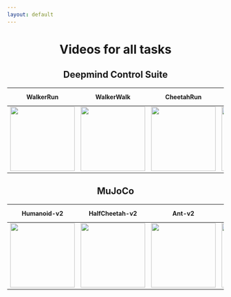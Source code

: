 ```yaml
---
layout: default
---
```


<center><h1>Videos for all tasks</h1></center>

<center><h2>Deepmind Control Suite</h2></center>  

WalkerRun               |  WalkerWalk                  | CheetahRun                  | AcrobotSwingup               |  AcrobotSwingup-sparse                  | CartpoleSwingup               |  PendulumSwingup               |  QuadrupedWalk               |  QuadrupedRun               |  FishSwim               |  FishUpright  
:-------------------------:|:------------------------:|:------------------------:|:-------------------------:|:------------------------:|:------------------------:|:-------------------------:|:------------------------:|:------------------------:|:-------------------------:|:-------------------------:|
<img src='/images/WalkerRun.gif' align="center" height="150" width="150" /> |  <img src='/images/WalkerWalk.gif' align="center" height="150" width="150" /> |  <img src='/images/CheetahRun.gif' align="center" height="150" width="150" /> |  <img src='/images/AcrobotSwingup.gif' align="center" height="150" width="150" /> |  <img src='/images/AcrobotSwingup_sparse.gif' align="center" height="150" width="150" /> |  <img src='/images/CartpoleSwingup.gif' align="center" height="150" width="150" /> |  <img src='/images/PendulumSwingup.gif' align="center" height="150" width="150" /> |  <img src='/images/QuadrupedWalk.gif' align="center" height="150" width="150" /> |  <img src='/images/QuadrupedRun.gif' align="center" height="150" width="150" /> |  <img src='/images/FishSwim.gif' align="center" height="150" width="150" /> |  <img src='/images/FishUpright.gif' align="center" height="150" width="150" /> |  

<center><h2>MuJoCo</h2></center>  

Humanoid-v2               |  HalfCheetah-v2                  | Ant-v2                  | Hopper-v2               |  Walker2d-v2                  | Reacher-v2               |  InvertedDoublePendulum-v2               |  Swimmer-v2               |  LunarLanderContinuous-v2  
:-------------------------:|:------------------------:|:------------------------:|:-------------------------:|:------------------------:|:------------------------:|:-------------------------:|:------------------------:|:------------------------:|
<img src='/images/Humanoid-v2/seed_1.gif' align="center" height="150" width="150" /> |  <img src='/images/HalfCheetah-v2/seed_1.gif' align="center" height="150" width="150" /> |  <img src='/images/Ant-v2/seed_1.gif' align="center" height="150" width="150" /> |  <img src='/images/Hopper-v2/seed_1.gif' align="center" height="150" width="150" /> |  <img src='/images/Walker2d-v2/seed_1.gif' align="center" height="150" width="150" /> |  <img src='/images/Reacher-v2/seed_1.gif' align="center" height="150" width="150" /> |  <img src='/images/InvertedDoublePendulum-v2/seed_1.gif' align="center" height="150" width="150" /> |  <img src='/images/Swimmer-v2/seed_1.gif' align="center" height="150" width="150" /> |  <img src='/images/LunarLanderContinuous-v2/seed_1.gif' align="center" height="150" width="150" /> |  





